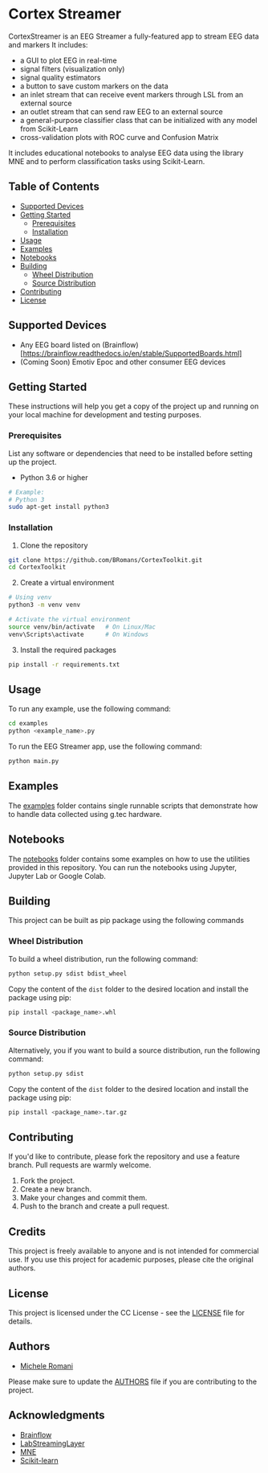 # Cortex Streamer
CortexStreamer is an EEG Streamer a fully-featured app to stream EEG data and markers
It includes:
- a GUI to plot EEG in real-time
- signal filters (visualization only)
- signal quality estimators
- a button to save custom markers on the data
- an inlet stream that can receive event markers through LSL from an external source
- an outlet stream that can send raw EEG to an external source
- a general-purpose classifier class that can be initialized with any model from Scikit-Learn
- cross-validation plots with ROC curve and Confusion Matrix

It includes educational notebooks to analyse EEG data using the library MNE and to perform classification tasks using Scikit-Learn.


## Table of Contents

- [Supported Devices](#supported-devices)
- [Getting Started](#getting-started)
  - [Prerequisites](#prerequisites)
  - [Installation](#installation)
- [Usage](#usage)
- [Examples](#examples)
- [Notebooks](#notebooks)
- [Building](#building)
    - [Wheel Distribution](#wheel-distribution)
    - [Source Distribution](#source-distribution)
- [Contributing](#contributing)
- [License](#license)

## Supported Devices
- Any EEG board listed on (Brainflow)[https://brainflow.readthedocs.io/en/stable/SupportedBoards.html]
- (Coming Soon) Emotiv Epoc and other consumer EEG devices

## Getting Started

These instructions will help you get a copy of the project up and running on your local machine for development and testing purposes.

### Prerequisites

List any software or dependencies that need to be installed before setting up the project.

- Python 3.6 or higher

```bash
# Example: 
# Python 3
sudo apt-get install python3
```

### Installation
1. Clone the repository
```bash
git clone https://github.com/BRomans/CortexToolkit.git
cd CortexToolkit
```
2. Create a virtual environment
```bash
# Using venv
python3 -m venv venv

# Activate the virtual environment
source venv/bin/activate   # On Linux/Mac
venv\Scripts\activate      # On Windows

```
3. Install the required packages
```bash
pip install -r requirements.txt
```

## Usage
To run any example, use the following command:
```bash
cd examples
python <example_name>.py
```
To run the EEG Streamer app, use the following command:
```bash
python main.py
```

## Examples
The [examples](examples) folder contains single runnable scripts that demonstrate how to handle data collected
using g.tec hardware.

## Notebooks
The [notebooks](notebooks) folder contains some examples on how to use the utilities provided in this repository. You 
can run the notebooks using Jupyter, Jupyter Lab or Google Colab.

## Building
This project can be built as pip package using the following commands

### Wheel Distribution
To build a wheel distribution, run the following command:
```bash
python setup.py sdist bdist_wheel
```
Copy the content of the `dist` folder to the desired location and install the package using pip:
```bash
pip install <package_name>.whl
``` 

### Source Distribution
Alternatively, you if you want to build a source distribution, run the following command:
```bash
python setup.py sdist
```
Copy the content of the `dist` folder to the desired location and install the package using pip:
```bash
pip install <package_name>.tar.gz
```



## Contributing
If you'd like to contribute, please fork the repository and use a feature branch. Pull requests are warmly welcome. 
1. Fork the project.
2. Create a new branch.
3. Make your changes and commit them.
4. Push to the branch and create a pull request.


## Credits
This project is freely available to anyone and is not intended for commercial use. If you use this project for academic 
purposes, please cite the original authors.

## License
This project is licensed under the CC License - see the [LICENSE](LICENSE) file for details.

## Authors
- [Michele Romani](https://bromans.github.io/)

Please make sure to update the [AUTHORS](AUTHORS) file if you are contributing to the project.


## Acknowledgments
- [Brainflow](https://brainflow.readthedocs.io/en/stable/index.html)
- [LabStreamingLayer](https://labstreaminglayer.org/)
- [MNE](https://mne.tools/stable/index.html)
- [Scikit-learn](https://scikit-learn.org/stable/)

